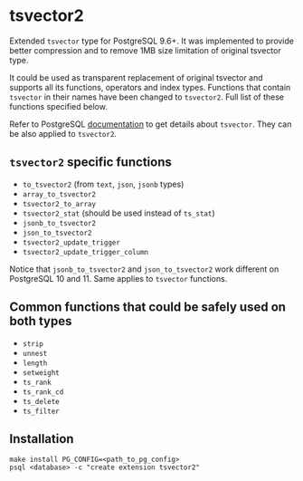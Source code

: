 tsvector2
==========

Extended `tsvector` type for PostgreSQL 9.6+. It was implemented to provide better
compression and to remove 1MB size limitation of original tsvector type.

It could be used as transparent replacement of original tsvector and supports
all its functions, operators and index types. Functions that contain `tsvector` in their
names have been changed to `tsvector2`. Full list of these functions specified
below.

Refer to PostgreSQL [documentation](https://www.postgresql.org/docs/current/datatype-textsearch.html)
to get details about `tsvector`. They can be also applied to `tsvector2`.

`tsvector2` specific functions
------------------------------

* `to_tsvector2` (from `text`, `json`, `jsonb` types)
* `array_to_tsvector2`
* `tsvector2_to_array`
* `tsvector2_stat` (should be used instead of `ts_stat`)
* `jsonb_to_tsvector2`
* `json_to_tsvector2`
* `tsvector2_update_trigger`
* `tsvector2_update_trigger_column`

Notice that `jsonb_to_tsvector2` and `json_to_tsvector2` work different on
PostgreSQL 10 and 11. Same applies to `tsvector` functions.

Common functions that could be safely used on both types
--------------------------------------------------------

* `strip`
* `unnest`
* `length`
* `setweight`
* `ts_rank`
* `ts_rank_cd`
* `ts_delete`
* `ts_filter`

Installation
-------------

	make install PG_CONFIG=<path_to_pg_config>
	psql <database> -c "create extension tsvector2"
